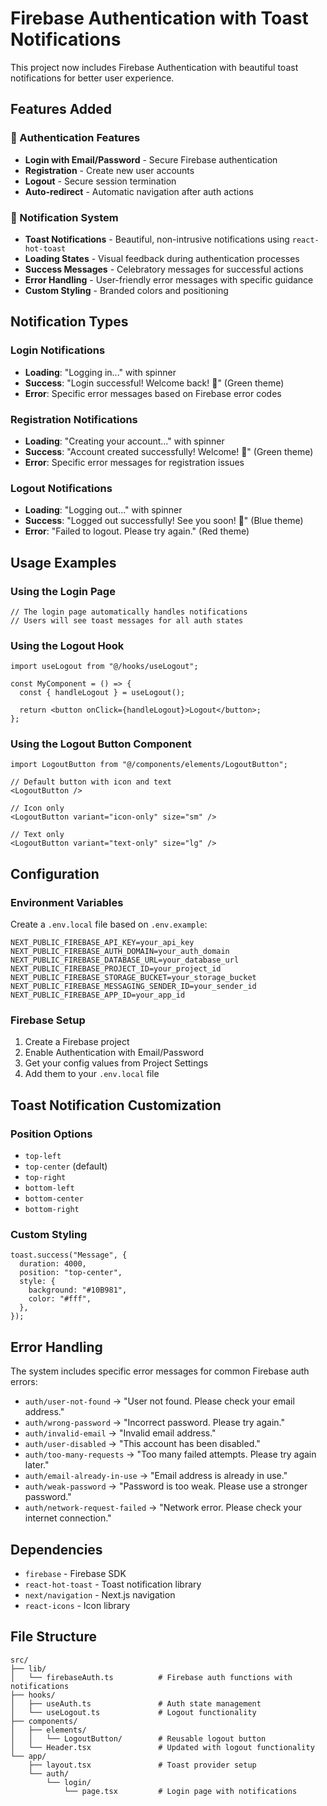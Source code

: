 # Firebase Authentication with Toast Notifications

This project now includes Firebase Authentication with beautiful toast notifications for better user experience.

## Features Added

### 🔐 Authentication Features

- **Login with Email/Password** - Secure Firebase authentication
- **Registration** - Create new user accounts
- **Logout** - Secure session termination
- **Auto-redirect** - Automatic navigation after auth actions

### 🎉 Notification System

- **Toast Notifications** - Beautiful, non-intrusive notifications using `react-hot-toast`
- **Loading States** - Visual feedback during authentication processes
- **Success Messages** - Celebratory messages for successful actions
- **Error Handling** - User-friendly error messages with specific guidance
- **Custom Styling** - Branded colors and positioning

## Notification Types

### Login Notifications

- **Loading**: "Logging in..." with spinner
- **Success**: "Login successful! Welcome back! 🎉" (Green theme)
- **Error**: Specific error messages based on Firebase error codes

### Registration Notifications

- **Loading**: "Creating your account..." with spinner
- **Success**: "Account created successfully! Welcome! 🎉" (Green theme)
- **Error**: Specific error messages for registration issues

### Logout Notifications

- **Loading**: "Logging out..." with spinner
- **Success**: "Logged out successfully! See you soon! 👋" (Blue theme)
- **Error**: "Failed to logout. Please try again." (Red theme)

## Usage Examples

### Using the Login Page

```tsx
// The login page automatically handles notifications
// Users will see toast messages for all auth states
```

### Using the Logout Hook

```tsx
import useLogout from "@/hooks/useLogout";

const MyComponent = () => {
  const { handleLogout } = useLogout();

  return <button onClick={handleLogout}>Logout</button>;
};
```

### Using the Logout Button Component

```tsx
import LogoutButton from "@/components/elements/LogoutButton";

// Default button with icon and text
<LogoutButton />

// Icon only
<LogoutButton variant="icon-only" size="sm" />

// Text only
<LogoutButton variant="text-only" size="lg" />
```

## Configuration

### Environment Variables

Create a `.env.local` file based on `.env.example`:

```env
NEXT_PUBLIC_FIREBASE_API_KEY=your_api_key
NEXT_PUBLIC_FIREBASE_AUTH_DOMAIN=your_auth_domain
NEXT_PUBLIC_FIREBASE_DATABASE_URL=your_database_url
NEXT_PUBLIC_FIREBASE_PROJECT_ID=your_project_id
NEXT_PUBLIC_FIREBASE_STORAGE_BUCKET=your_storage_bucket
NEXT_PUBLIC_FIREBASE_MESSAGING_SENDER_ID=your_sender_id
NEXT_PUBLIC_FIREBASE_APP_ID=your_app_id
```

### Firebase Setup

1. Create a Firebase project
2. Enable Authentication with Email/Password
3. Get your config values from Project Settings
4. Add them to your `.env.local` file

## Toast Notification Customization

### Position Options

- `top-left`
- `top-center` (default)
- `top-right`
- `bottom-left`
- `bottom-center`
- `bottom-right`

### Custom Styling

```tsx
toast.success("Message", {
  duration: 4000,
  position: "top-center",
  style: {
    background: "#10B981",
    color: "#fff",
  },
});
```

## Error Handling

The system includes specific error messages for common Firebase auth errors:

- `auth/user-not-found` → "User not found. Please check your email address."
- `auth/wrong-password` → "Incorrect password. Please try again."
- `auth/invalid-email` → "Invalid email address."
- `auth/user-disabled` → "This account has been disabled."
- `auth/too-many-requests` → "Too many failed attempts. Please try again later."
- `auth/email-already-in-use` → "Email address is already in use."
- `auth/weak-password` → "Password is too weak. Please use a stronger password."
- `auth/network-request-failed` → "Network error. Please check your internet connection."

## Dependencies

- `firebase` - Firebase SDK
- `react-hot-toast` - Toast notification library
- `next/navigation` - Next.js navigation
- `react-icons` - Icon library

## File Structure

```
src/
├── lib/
│   └── firebaseAuth.ts          # Firebase auth functions with notifications
├── hooks/
│   ├── useAuth.ts               # Auth state management
│   └── useLogout.ts             # Logout functionality
├── components/
│   ├── elements/
│   │   └── LogoutButton/        # Reusable logout button
│   └── Header.tsx               # Updated with logout functionality
└── app/
    ├── layout.tsx               # Toast provider setup
    └── auth/
        └── login/
            └── page.tsx         # Login page with notifications
```
